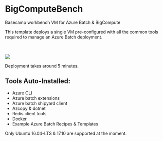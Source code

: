 # BigComputeBench

Basecamp workbench VM for Azure Batch &amp; BigCompute

This template deploys a single VM pre-configured with all the common tools required to manage an Azure Batch deployment. 

<br><br>
<a href="https://portal.azure.com/#create/Microsoft.Template/uri/https%3A%2F%2Fraw.githubusercontent.com%2Fazurebigcompute%2FBigComputeBench%2Fmaster%2Fbigcomputebench.json" target="_blank">
    <img src="http://azuredeploy.net/deploybutton.png"/>
</a>

Deployment takes around 5 minutes.

## Tools Auto-Installed:
* Azure CLI
* Azure batch extensions
* Azure batch shipyard client
* Azcopy & dotnet
* Redis client tools
* Docker 
* Example Azure Batch Recipes & Templates

Only Ubuntu 16.04-LTS & 17.10 are supported at the moment. 


